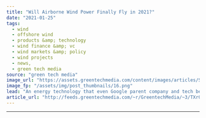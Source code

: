 ```yaml
---
title: "Will Airborne Wind Power Finally Fly in 2021?"
date: "2021-01-25"
tags: 
  - wind
  - offshore wind
  - products &amp; technology
  - wind finance &amp; vc
  - wind markets &amp; policy
  - wind projects
  - news,
  - green tech media
source: "green tech media"
image_url: "https://assets.greentechmedia.com/content/images/articles/SkySailsPower_200kW_Indian_Ocean_XL_Credit_SkySails.jpg"
image_fp: "/assets/img/post_thumbnails/16.png"
lead: "An energy technology that even Google parent company and tech behemoth Alphabet couldn’t get to work might finally achieve commercial takeoff this year. The German company SkySails Power last month announced that its energy kite concept would be taki ..."
article_url: "http://feeds.greentechmedia.com/~r/GreentechMedia/~3/TXr0aOtpI-c/will-airborne-wind-power-finally-fly-in-2021"
---
```


---
